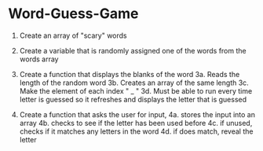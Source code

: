 # Word-Guess-Game

1. Create an array of "scary" words

2. Create a variable that is randomly assigned one of the words from the words array

3. Create a function that displays the blanks of the word
    3a. Reads the length of the random word
	3b. Creates an array of the same length
	3c. Make the element of each index " _ "
	3d. Must be able to run every time letter is guessed so it refreshes and displays the letter that is guessed
	
4. Create a function that asks the user for input, 
	4a. stores the input into an array
	4b. checks to see if the letter has been used before
	4c. if unused, checks if it matches any letters in the word
	4d. if does match, reveal the letter